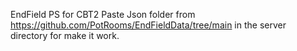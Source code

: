 EndField PS for CBT2
Paste Json folder from https://github.com/PotRooms/EndFieldData/tree/main in the server directory for make it work.
